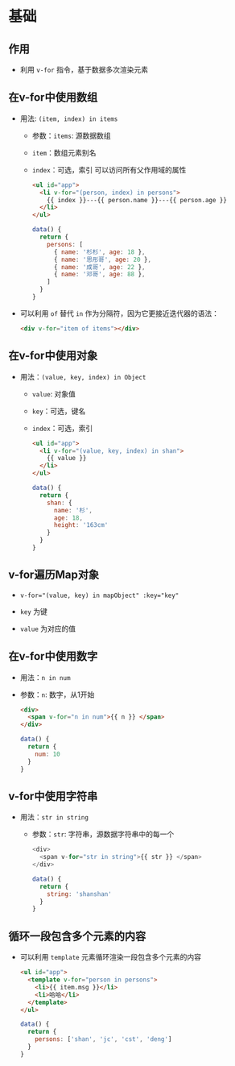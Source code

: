 # 基础

## 作用

+ 利用 `v-for` 指令，基于数据多次渲染元素

## 在v-for中使用数组

+ 用法: `(item, index) in items`

  + 参数：`items`: 源数据数组

  + `item`：数组元素别名

  + `index`：可选，索引 可以访问所有父作用域的属性

    ```html
    <ul id="app">
      <li v-for="(person, index) in persons">
        {{ index }}---{{ person.name }}---{{ person.age }}
      </li>
    </ul>
    ```

    ```js
    data() {
      return {
        persons: [
          { name: '杉杉', age: 18 },
          { name: '思彤哥', age: 20 },
          { name: '成哥', age: 22 },
          { name: '邓哥', age: 88 },
        ]
      }
    }
    ```

+ 可以利用 `of` 替代 `in` 作为分隔符，因为它更接近迭代器的语法：

  ```html
  <div v-for="item of items"></div>
  ```

## 在v-for中使用对象

+ 用法：`(value, key, index) in Object`

  + `value`: 对象值

  + `key`：可选，键名

  + `index`：可选，索引

    ```html
    <ul id="app">
      <li v-for="(value, key, index) in shan">
        {{ value }}
      </li>
    </ul>
    ```

    ```js
    data() {
      return {
        shan: {
          name: '杉',
          age: 18,
          height: '163cm'
        }
      }
    }
    ```

## v-for遍历Map对象

+ `v-for="(value, key) in mapObject" :key="key"`

+ `key` 为键

+ `value` 为对应的值

## 在v-for中使用数字

+ 用法：`n in num`&#x20;

+ 参数：`n`: 数字，从1开始

  ```html
  <div>
    <span v-for="n in num">{{ n }} </span>
  </div>
  ```

  ```js
  data() {
    return {
      num: 10
    }
  }
  ```

## v-for中使用字符串

+ 用法：`str in string`

  + 参数：`str`: 字符串，源数据字符串中的每一个

    ```js
    <div>
      <span v-for="str in string">{{ str }} </span>
    </div>
    ```

    ```js
    data() {
      return {
        string: 'shanshan'
      }
    }
    ```

## 循环一段包含多个元素的内容

+ 可以利用 `template` 元素循环渲染一段包含多个元素的内容

  ```html
  <ul id="app">
    <template v-for="person in persons">
      <li>{{ item.msg }}</li>
      <li>哈哈</li>
    </template>
  </ul>
  ```

  ```js
  data() {
    return {
      persons: ['shan', 'jc', 'cst', 'deng']
    }
  }
  ```

